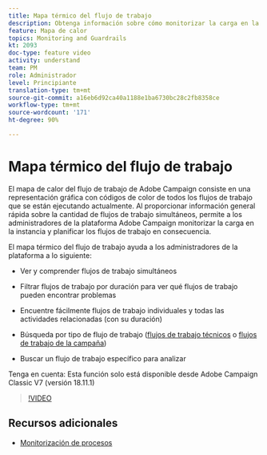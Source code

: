 ```yaml
---
title: Mapa térmico del flujo de trabajo
description: Obtenga información sobre cómo monitorizar la carga en la instancia y planifique los flujos de trabajo en consecuencia.
feature: Mapa de calor
topics: Monitoring and Guardrails
kt: 2093
doc-type: feature video
activity: understand
team: PM
role: Administrador
level: Principiante
translation-type: tm+mt
source-git-commit: a16eb6d92ca40a1188e1ba6730bc28c2fb8358ce
workflow-type: tm+mt
source-wordcount: '171'
ht-degree: 90%

---
```



# Mapa térmico del flujo de trabajo

El mapa de calor del flujo de trabajo de Adobe Campaign consiste en una representación gráfica con códigos de color de todos los flujos de trabajo que se están ejecutando actualmente.  Al proporcionar información general rápida sobre la cantidad de flujos de trabajo simultáneos, permite a los administradores de la plataforma Adobe Campaign monitorizar la carga en la instancia y planificar los flujos de trabajo en consecuencia.

El mapa térmico del flujo de trabajo ayuda a los administradores de la plataforma a lo siguiente:

* Ver y comprender flujos de trabajo simultáneos
* Filtrar flujos de trabajo por duración para ver qué flujos de trabajo pueden encontrar problemas
* Encuentre fácilmente flujos de trabajo individuales y todas las actividades relacionadas (con su duración)

* Búsqueda por tipo de flujo de trabajo ([flujos de trabajo técnicos](https://docs.adobe.com/content/help/es-ES/campaign-classic/using/automating-with-workflows/general-operation/building-a-workflow.html#technical-workflows) o [flujos de trabajo de la campaña](https://docs.adobe.com/content/help/es-ES/campaign-classic/using/automating-with-workflows/general-operation/building-a-workflow.html#campaign-workflows))

* Buscar un flujo de trabajo específico para analizar

Tenga en cuenta: Esta función solo está disponible desde Adobe Campaign Classic V7 (versión 18.11.1)

>[!VIDEO](https://video.tv.adobe.com/v/25558?quality=12)

## Recursos adicionales

* [Monitorización de procesos](https://docs.adobe.com/content/help/es-ES/campaign-classic/using/monitoring-campaign-classic/production-procedures/monitoring-processes.html#Workflow_monitoring)
